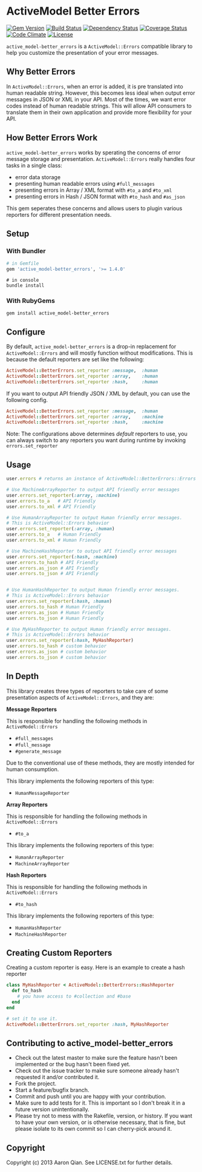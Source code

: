 # ActiveModel Better Errors

[![Gem Version](https://badge.fury.io/rb/active_model-better_errors.png)](http://badge.fury.io/rb/active_model-better_errors)
[![Build Status](https://travis-ci.org/aq1018/active_model-better_errors.png?branch=master)](https://travis-ci.org/aq1018/active_model-better_errors)
[![Dependency Status](https://gemnasium.com/aq1018/active_model-better_errors.png)](https://gemnasium.com/aq1018/active_model-better_errors)
[![Coverage Status](https://coveralls.io/repos/aq1018/active_model-better_errors/badge.png?branch=master)](https://coveralls.io/r/aq1018/active_model-better_errors?branch=master)
[![Code Climate](https://codeclimate.com/github/aq1018/active_model-better_errors.png)](https://codeclimate.com/github/aq1018/active_model-better_errors)
[![License](http://img.shields.io/license/MIT.png?color=green)](http://opensource.org/licenses/MIT)

`active_model-better_errors` is a `ActiveModel::Errors` compatible library to help you
customize the presentation of your error messages.

## Why Better Errors

In `ActiveModel::Errors`, when an error is added, it is pre translated into human readable string.
However, this becomes less ideal when output error messages in JSON or XML in your API.
Most of the times, we want error codes instead of human readable strings. This will allow
API consumers to translate them in their own application and provide more flexibility for your
API.

## How Better Errors Work

`active_model-better_errors` works by sperating the concerns of error message storage and presentation.
`ActiveModel::Errors` really handles four tasks in a single class:

* error data storage
* presenting human readable errors using `#full_messages`
* presenting errors in Array / XML format with `#to_a` and `#to_xml`
* presenting errors in Hash / JSON format with `#to_hash` and `#as_json`

This gem seperates these concerns and allows users to plugin various reporters for different presentation needs.

## Setup

### With Bundler

```ruby
# in Gemfile
gem 'active_model-better_errors', '>= 1.4.0'
```

```
# in console
bundle install
```

### With RubyGems

```
gem install active_model-better_errors
```

## Configure

By default, `active_model-better_errors` is a drop-in replacement for `ActiveModel::Errors`
and will mostly function without modifications. This is because the default reporters are set like the following:

```ruby
ActiveModel::BetterErrors.set_reporter :message,  :human
ActiveModel::BetterErrors.set_reporter :array,    :human
ActiveModel::BetterErrors.set_reporter :hash,     :human
```

If you want to output API friendly JSON / XML by default, you can use the following config.

```ruby
ActiveModel::BetterErrors.set_reporter :message,  :human
ActiveModel::BetterErrors.set_reporter :array,    :machine
ActiveModel::BetterErrors.set_reporter :hash,     :machine
```

Note: The configurations above determines *default* reporters to use, you can always switch to
any reporters you want during runtime by invoking `errors.set_reporter`

## Usage

```ruby
user.errors # returns an instance of ActiveModel::BetterErrors::Errors

# Use MachineArrayReporter to output API friendly error messages
user.errors.set_reporter(:array, :machine)
user.errors.to_a   # API Friendly
user.errors.to_xml # API Friendly

# Use HumanArrayReporter to output Human friendly error messages.
# This is ActiveModel::Errors behavior
user.errors.set_reporter(:array, :human)
user.errors.to_a   # Human Friendly
user.errors.to_xml # Human Friendly

# Use MachineHashReporter to output API friendly error messages
user.errors.set_reporter(:hash, :machine)
user.errors.to_hash # API Friendly
user.errors.as_json # API Friendly
user.errors.to_json # API Friendly


# Use HumanHashReporter to output Human friendly error messages.
# This is ActiveModel::Errors behavior
user.errors.set_reporter(:hash, :human)
user.errors.to_hash # Human Friendly
user.errors.as_json # Human Friendly
user.errors.to_json # Human Friendly

# Use MyHashReporter to output Human friendly error messages.
# This is ActiveModel::Errors behavior
user.errors.set_reporter(:hash, MyHashReporter)
user.errors.to_hash # custom behavior
user.errors.as_json # custom behavior
user.errors.to_json # custom behavior

```

## In Depth

This library creates three types of reporters to take care of
some presentation aspects of `ActiveModel::Errors`, and they are:

**Message Reporters**

This is responsible for handling the following methods in `ActiveModel::Errors`

* `#full_messages`
* `#full_message`
* `#generate_message`

Due to the conventional use of these methods, they are mostly intended for human consumption.

This library implements the following reporters of this type:

* `HumanMessageReporter`

**Array Reporters**

This is responsible for handling the following methods in `ActiveModel::Errors`

* `#to_a`

This library implements the following reporters of this type:

* `HumanArrayReporter`
* `MachineArrayReporter`

**Hash Reporters**

This is responsible for handling the following methods in `ActiveModel::Errors`

* `#to_hash`

This library implements the following reporters of this type:

* `HumanHashReporter`
* `MachineHashReporter`


## Creating Custom Reporters

Creating a custom reporter is easy. Here is an example to create a hash reporter

```ruby
class MyHashReporter < ActiveModel::BetterErrors::HashReporter
  def to_hash
    # you have access to #collection and #base
  end
end

# set it to use it.
ActiveModel::BetterErrors.set_reporter :hash, MyHashReporter
```

## Contributing to active_model-better_errors

* Check out the latest master to make sure the feature hasn't been implemented or the bug hasn't been fixed yet.
* Check out the issue tracker to make sure someone already hasn't requested it and/or contributed it.
* Fork the project.
* Start a feature/bugfix branch.
* Commit and push until you are happy with your contribution.
* Make sure to add tests for it. This is important so I don't break it in a future version unintentionally.
* Please try not to mess with the Rakefile, version, or history. If you want to have your own version, or is otherwise necessary, that is fine, but please isolate to its own commit so I can cherry-pick around it.

## Copyright

Copyright (c) 2013 Aaron Qian. See LICENSE.txt for
further details.

